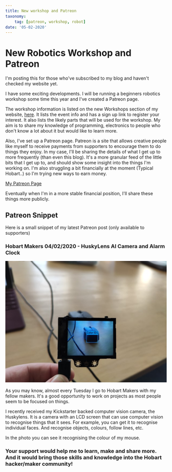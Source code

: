 ```yaml
---
title: New workshop and Patreon
taxonomy:
	tag: [patreon, workshop, robot]
date: '05-02-2020'
---
```


# New Robotics Workshop and Patreon

I'm posting this for those who've subscribed to my blog and haven't checked my website yet.

I have some exciting developments. I will be running a beginners robotics workshop some time this year and I've created a Patreon page.

The workshop information is listed on the new Workshops section of my website, [here](https://leofebey.com/workshops/robot-workshop-circuitpython-beta). It lists the event info and has a sign up link to register your interest. It also lists the likely parts that will be used for the workshop. My aim is to share my knowledge of programming, electronics to people who don't know a lot about it but would like to learn more.

Also, I've set up a Patreon page. Patreon is a site that allows creative people like myself to receive payments from supporters to encourage them to do things they enjoy. In my case, I'll be sharing the details of what I get up to more frequently (than even this blog). It's a more granular feed of the little bits that I get up to, and should show some insight into the things I'm working on. I'm also struggling a bit financially at the moment (Typical Hobart..) so I'm trying new ways to earn money.

[My Patreon Page](https://patreon.com/leofebeyprojects)

Eventually when I'm in a more stable financial position, I'll share these things more publicly.

## Patreon Snippet

Here is a small snippet of my latest Patreon post (only available to supporters)

### Hobart Makers 04/02/2020 - HuskyLens AI Camera and Alarm Clock

![](huskylens.jpg)

As you may know, almost every Tuesday I go to Hobart Makers with my fellow makers. It's a good opportunity to work on projects as most people seem to be focused on things.

I recently received my Kickstarter backed computer vision camera, the Huskylens. It is a camera with an LCD screen that can use computer vision to recognise things that it sees. For example, you can get it to recognise individual faces. And recognise objects, colours, follow lines, etc.

In the photo you can see it recognising the colour of my mouse.

### Your support would help me to learn, make and share more. And it would bring those skills and knowledge into the Hobart hacker/maker community!
